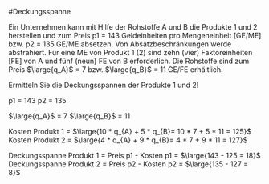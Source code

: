 #Deckungsspanne 

Ein Unternehmen kann mit Hilfe der Rohstoffe A und B die Produkte 1 und 2 herstellen und zum Preis p1 = 143 Geldeinheiten pro Mengeneinheit \[GE/ME\] bzw. p2 = 135 GE/ME absetzen. Von Absatzbeschränkungen werde abstrahiert. Für eine ME von Produkt 1 (2) sind zehn (vier) Faktoreinheiten \[FE\] von A und fünf (neun) FE von B erforderlich. Die Rohstoffe sind zum Preis $\large{q_A}$ = 7 bzw. $\large{q_B}$ = 11 GE/FE erhältlich.

Ermitteln Sie die Deckungsspannen der Produkte 1 und 2!

p1 = 143
p2 = 135

$\large{q_A}$ = 7
$\large{q_B}$ = 11

Kosten Produkt 1 = $\large{10 * q_{A} + 5 * q_{B}= 10 * 7 + 5 * 11 = 125}$  
Kosten Produkt 2 = $\large{4 * q_{A} + 9 * q_{B}= 4 * 7 + 9 * 11 = 127}$

Deckungsspanne Produkt 1 = Preis p1 - Kosten p1 = $\large{143 - 125 = 18}$
Deckungsspanne Produkt 2 = Preis p2 - Kosten p2 = $\large{135 - 127 = 8}$


